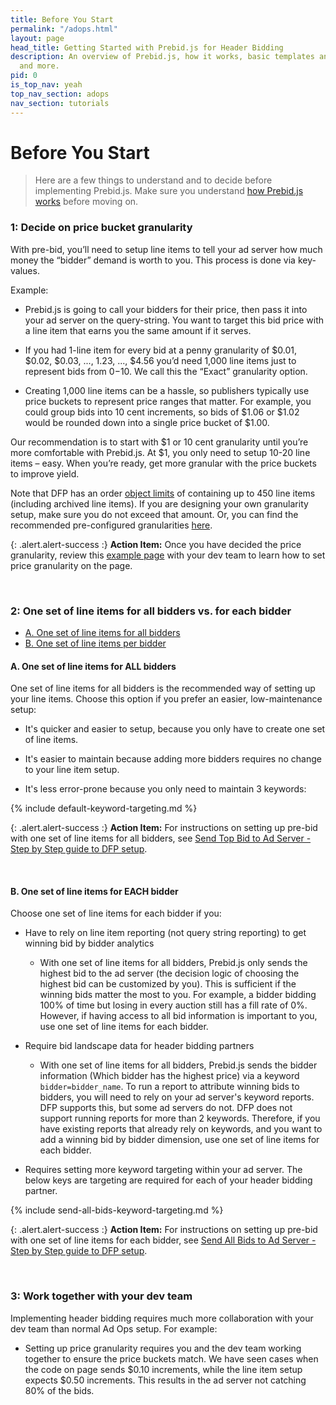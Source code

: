 ```yaml
---
title: Before You Start
permalink: "/adops.html"
layout: page
head_title: Getting Started with Prebid.js for Header Bidding
description: An overview of Prebid.js, how it works, basic templates and examples,
  and more.
pid: 0
is_top_nav: yeah
top_nav_section: adops
nav_section: tutorials
---
```


<div class="bs-docs-section" markdown="1">

# Before You Start

> Here are a few things to understand and to decide before implementing Prebid.js. Make sure you understand [how Prebid.js works](/overview/intro.html) before moving on.

### 1: Decide on price bucket granularity

With pre-bid, you’ll need to setup line items to tell your ad server how much money the “bidder” demand is worth to you. This process is done via key-values.

Example:


* Prebid.js is going to call your bidders for their price, then pass it into your ad server on the query-string. You want to target this bid price with a line item that earns you the same amount if it serves.

* If you had 1-line item for every bid at a penny granularity of $0.01, $0.02, $0.03, ..., 1.23, ..., $4.56 you’d need 1,000 line items just to represent bids from $0-$10. We call this the “Exact” granularity option.

* Creating 1,000 line items can be a hassle, so publishers typically use price buckets to represent price ranges that matter. For example, you could group bids into 10 cent increments, so bids of $1.06 or $1.02 would be rounded down into a single price bucket of $1.00.

Our recommendation is to start with $1 or 10 cent granularity until you’re more comfortable with Prebid.js. At $1, you only need to setup 10-20 line items – easy. When you’re ready, get more granular with the price buckets to improve yield.

Note that DFP has an order [object limits](https://support.google.com/dfp_premium/answer/1628457?hl=en#Trafficking) of containing up to 450 line items (including archived line items). If you are designing your own granularity setup, make sure you do not exceed that amount. Or, you can find the recommended pre-configured granularities [here](/dev-docs/publisher-api-reference.html#module_pbjs.setPriceGranularity).

{: .alert.alert-success :}
**Action Item:** Once you have decided the price granularity, review this [example page](/dev-docs/examples/simplified-price-bucket-setup.html) with your dev team to learn how to set price granularity on the page.


<br>

### 2: One set of line items for all bidders vs. for each bidder

+ <a href="#all-bidders">A. One set of line items for all bidders</a>
+ <a href="#per-bidder">B. One set of line items per bidder</a>

#### A. One set of line items for ALL bidders <a name="all-bidders"/>

One set of line items for all bidders is the recommended way of setting up your line items.  Choose this option if you prefer an easier, low-maintenance setup:

- It's quicker and easier to setup, because you only have to create one set of line items.

- It's easier to maintain because adding more bidders requires no change to your line item setup.

- It's less error-prone because you only need to maintain 3 keywords:

{% include default-keyword-targeting.md %} 

{: .alert.alert-success :}
**Action Item:** For instructions on setting up pre-bid with one set of line items for all bidders, see [Send Top Bid to Ad Server - Step by Step guide to DFP setup](/adops/step-by-step.html).




<br>

#### B. One set of line items for EACH bidder <a name="per-bidder"/>

Choose one set of line items for each bidder if you:

- Have to rely on line item reporting (not query string reporting) to get winning bid by bidder analytics
    - With one set of line items for all bidders, Prebid.js only sends the highest bid to the ad server (the decision logic of choosing the highest bid can be customized by you). This is sufficient if the winning bids matter the most to you. For example, a bidder bidding 100% of time but losing in every auction still has a fill rate of 0%. However, if having access to all bid information is important to you, use one set of line items for each bidder.

- Require bid landscape data for header bidding partners
    - With one set of line items for all bidders, Prebid.js sends the bidder information (Which bidder has the highest price) via a keyword `bidder=bidder_name`. To run a report to attribute winning bids to bidders, you will need to rely on your ad server's keyword reports. DFP supports this, but some ad servers do not. DFP does not support running reports for more than 2 keywords. Therefore, if you have existing reports that already rely on keywords, and you want to add a winning bid by bidder dimension, use one set of line items for each bidder.

- Requires setting more keyword targeting within your ad server. The below keys are targeting are required for each of your header bidding partner.

{% include send-all-bids-keyword-targeting.md %} 

{: .alert.alert-success :}
**Action Item:** For instructions on setting up pre-bid with one set of line items for each bidder, see [Send All Bids to Ad Server - Step by Step guide to DFP setup](/adops/send-all-bids-adops.html).


<br>

### 3: Work together with your dev team

Implementing header bidding requires much more collaboration with your dev team than normal Ad Ops setup. For example:

- Setting up price granularity requires you and the dev team working together to ensure the price buckets match. We have seen cases when the code on page sends $0.10 increments, while the line item setup expects $0.50 increments. This results in the ad server not catching 80% of the bids.
